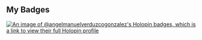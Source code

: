 ## My Badges

[![An image of @angelmanuelverduzcogonzalez's Holopin badges, which is a link to view their full Holopin profile](https://holopin.me/angelmanuelverduzcogonzalez)](https://holopin.io/@angelmanuelverduzcogonzalez)
